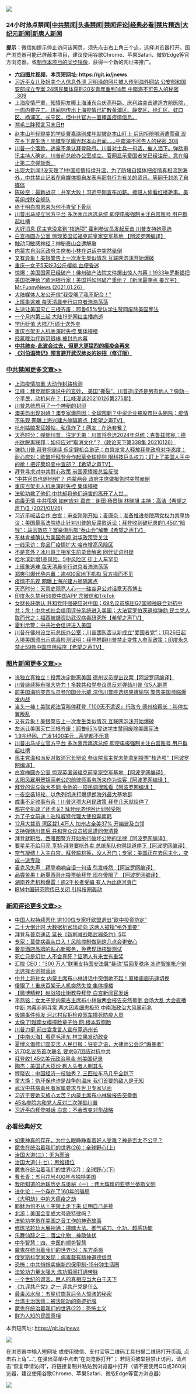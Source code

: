 ![](https://raw.githubusercontent.com/fqnews/bnews/master/64photo/fqnews-qr.jpg)

<div id="tt">
<h3>24小时热点禁闻|<a href="#%E4%B8%AD%E5%85%B1%E7%A6%81%E9%97%BB%E6%9B%B4%E5%A4%9A%E6%96%87%E7%AB%A0">中共禁闻</a>|<a href="#%E5%9B%BE%E7%89%87%E6%96%B0%E9%97%BB%E6%9B%B4%E5%A4%9A%E6%96%87%E7%AB%A0">头条禁闻</a>|<a href="#%E6%96%B0%E9%97%BB%E8%AF%84%E8%AE%BA%E6%9B%B4%E5%A4%9A%E6%96%87%E7%AB%A0">禁闻评论|<a href="#%E5%BF%85%E7%9C%8B%E7%BB%8F%E5%85%B8%E5%A5%BD%E6%96%87">经典必看|<a href="/video.md#%E7%A6%81%E7%89%87%E7%B2%BE%E9%80%89">禁片精选</a>|<a href="https://github.com/fqnews/djy/blob/master/gb/nf1351518.md#1">大纪元新闻</a>|<a href="https://github.com/fqnews/ntdtv/blob/master/gb/prog204.md#1">新唐人新闻</a></h3>
<div><b>提示：</b>微信如提示停止访问该网页，须先点击右上角三个点，选择浏览器打开。国产浏览器可能已屏蔽本项目，建议使用谷歌Chrome、苹果Safari、微软Edge等官方浏览器。或<a href="https://github.com/fqnews/bnews/blob/master/%E5%88%B6%E4%BD%9Cgit%E7%A6%81%E9%97%BB%E9%95%9C%E5%83%8F.md">制作本项目的同步镜像</a>，获得一个新的网址来推广。</div>
<ul>
<li><b><a href="http://d1.bdrive.tk/64.mp4" target="_blank">六四图片视频</a>，本页短网址: https://git.io/jnews</b></li>
<li><a href="/comments/20210127/1475539.md">习近平女儿及姐夫个人信息外泄 习明泽的照片被人传到海外网站 公安部和国安部成立专案 24网民集体获刑20岁青年重判14年 中南海不可告人的秘密_309</a></li>
<li><a href="/bannedvideo/20210126/1475136.md">上海疫情严重，知情网友曝上海浦东合庆高科路、庆利路突击建造方舱医院，一周内要完工。坊间则传出上海疫情已扩散黄浦区、静安区、徐汇区、虹口区、杨浦区、长宁区，但中共官方一直掩盖疫情信息。</a></li>
<li><a href="/cbnews/20210126/1475266.md">🈲毛三胖预言习末日❗❗</a></li>
<li><a href="/comments/20210127/1475485.md">赵本山年轻貌美的学徒曹嘉瑞刚成年就被赵本山盯上 后因拒陪喝酒遭雪藏 现在乡下谋生活！陆媒罕见曝光赵本山丑闻……中南海不可告人的秘密_308</a></li>
<li><a href="/cbnews/20210126/1475268.md">川普一个落款，透露不承认拜登政府。川普对士兵一句话，催人泪下。弹劾审讯主持人确定。川普前总统办公室成立。官网显示爱国者党已经注册，意在阻止第二次弹劾案。</a></li>
<li><a href="/bannedvideo/20210126/1475255.md">出现大新闻!!没天理了!中国疫情持续升温，为了防堵自媒体把疫情真相流到海外，中共禁止记者在自媒体擅自发表与职务行为有关的资讯，等同于封杀了自媒体</a></li>
<li><a href="/cbnews/20210126/1475334.md">陈破空：最新战况：共军大败！习近平刚宣布加薪。接班人偷看红楼艳事。美英组成联合舰队</a></li>
<li><a href="/cnnews/20210127/1475589.md">终于明白周恩来为何不肯留下骨灰</a></li>
<li><a href="/topimagenews/20210126/1475306.md">川普出马成立官方平台 多次表示再选总统 即使电报强制关注白宫账号 用户群起吐槽</a></li>
<li><a href="/cnnews/20210127/1475516.md">大好消息 民主党没拿到“核选项” 霍利参议员发起反击 川普支持她竞选</a></li>
<li><a href="/topimagenews/20210126/1475217.md">白宫椭圆办公室 惊现英国诺福克前皇家空军基地 【阿波罗网编译】</a></li>
<li><a href="/headline/20210126/1475216.md">触动习敏感神经？神秘泰山会遭解散</a></li>
<li><a href="/bannedvideo/20210127/1475443.md">内蒙古自治区政府主席布小林在讲话中突然晕倒</a></li>
<li><a href="/topimagenews/20210127/1475505.md">又有异象！美银警告上一次发生类似情况 互联网泡沫开始爆破</a></li>
<li><a href="/cbnews/20210126/1475146.md">重庆一女子5天吃3公斤樱桃 血便昏迷</a></li>
<li><a href="/bannedvideo/20210127/1475602.md">惊爆：美国国家已经破产！佛州破产法院文件爆出惊人内幕！1933年罗斯福把美国抵押给了欧洲银行家！美国将如何破产重组？【新闻最嘲点 姜光宇】Mr.FunnyNews (2021.01.26）‬</a></li>
<li><a href="/headline/20210126/1475388.md">大陆媒体人发公开信“我受够了我不配合！”</a></li>
<li><a href="/cbnews/20210127/1475529.md">上班象逃难 每天清晨步行进京者浩浩荡荡</a></li>
<li><a href="/topimagenews/20210127/1475477.md">左派让美国灭亡三根齐废：耶鲁65%受访学生赞同废除美国宪法</a></li>
<li><a href="/cbnews/20210126/1475222.md">一个月内第三起 大陆19岁网红主播病逝</a></li>
<li><a href="/cbnews/20210126/1475147.md">学历贬值 大陆7万硕士送外卖</a></li>
<li><a href="/cbnews/20210127/1475703.md">重庆百架无人机表演时失控 集体撞楼</a></li>
<li><a href="/bannedvideo/20210126/1475145.md">羟氯喹治疗新冠很棒 被封杀内幕</a></li>
<li><b><a href="/comments/20200211/1275071.md" target="_blank">中共肺炎-此波会过去，但更大更猛烈的瘟疫会再来</a></b></li>
<li><b><a href="/comments/20200207/1272816.md" target="_blank">《刘伯温碑记》预言避开武汉肺炎的妙招（修订版）</a></b></li>
</ul>
</div>

<div class="catlist">
<h3><a href="/cbnews/" target="_blank">中共禁闻</a><span><a href="/cbnews/" target="_blank" rel="nofollow">更多文章>></a></span></h3>
<ul>
<li><a href="/cbnews/20210127/1475820.md" target="_blank">上海疫情加重 大动作封路检测</a></li>
<li><a href="/cbnews/20210127/1475817.md" target="_blank">江峰：拜登就职演说中的玄妙， 美国“撕裂”，川普造成还是另有他人？弹劾一个平民，动机何在？【江峰漫谈20210126第275期】</a></li>
<li><a href="/cbnews/20210127/1475810.md" target="_blank">川普总统启用了一个神秘的封印</a></li>
<li><a href="/cbnews/20210127/1475800.md" target="_blank">澳美恐出现对峙？澳专家爆原因；全球围剿？中资企业被股市巨头剔除；疫情不乐观 网曝上海兴建方舱隔离点【希望之声TV】</a></li>
<li><a href="/cbnews/20210127/1475765.md" target="_blank">杭州姑娘发征婚帖，私信炸了！网友：在选套餐？</a></li>
<li><a href="/cbnews/20210127/1475764.md" target="_blank">天亮时分：弹劾川普，注定无果；川普将竞选2024年总统；克鲁兹修宪；德州欲脱离联邦；如何应对“取消文化”？（政论天下第338集 20210126）</a></li>
<li><a href="/cbnews/20210127/1475754.md" target="_blank">弹劾川普 拜登将继续 但定罪机会渺茫；白宫发言人释放拜登政府对华态度：耐心应对；欧盟吁拜登合作起草全球规则 限科技巨头权力；盯上了美国人手中的枪！把好莱坞变中宣部？【希望之声TV】</a></li>
<li><a href="/cbnews/20210127/1475705.md" target="_blank">拜登寻求对中共耐心政策 前国家情报总监反驳</a></li>
<li><a href="/cbnews/20210127/1475704.md" target="_blank">“中共官员也随地倒”？ 内蒙两会 政府主席做报告时突然晕倒</a></li>
<li><a href="/cbnews/20210127/1475703.md" target="_blank">重庆百架无人机表演时失控 集体撞楼</a></li>
<li><a href="/cbnews/20210127/1475649.md" target="_blank">法轮功救了他们 中共却将他们迫害的离开了人世&#8230;</a></li>
<li><a href="/cbnews/20210127/1475625.md" target="_blank">病毒无情  中共甩锅  如何应对   嘉宾：谢田 杨景瑞 林晓旭 主持：高洁【希望之声TV】(2021/01/26)</a></li>
<li><a href="/cbnews/20210127/1475594.md" target="_blank">习近平喊话合作 白宫：审查刚刚开始；麦康奈：准备推进参院两党权力共享协议；美国最高法院终止针对川普的反腐败诉讼；拜登收到破纪录的1.45亿“暗钱&#8221;；马云效应？富豪俱乐部“泰山会”解散【希望之声TV】</a></li>
<li><a href="/cbnews/20210127/1475557.md" target="_blank">布林肯被确认为美国务卿 对华政策受关注</a></li>
<li><a href="/cbnews/20210127/1475549.md" target="_blank">一线采访：食品厂疫情扩大 哈市增高风险区</a></li>
<li><a href="/cbnews/20210127/1475531.md" target="_blank">不是意外？冰川哥王相军生前录音解密 同伴证词可疑</a></li>
<li><a href="/cbnews/20210127/1475530.md" target="_blank">哈尔滨新增1高风险、5中风险区 街上人车罕见</a></li>
<li><a href="/cbnews/20210127/1475529.md" target="_blank">上班象逃难 每天清晨步行进京者浩浩荡荡</a></li>
<li><a href="/cbnews/20210127/1475528.md" target="_blank">郑爽引爆代孕内幕：逾400家地下机构 官方视而不见</a></li>
<li><a href="/cbnews/20210127/1475527.md" target="_blank">疫情不乐观 网曝上海兴建方舱隔离点</a></li>
<li><a href="/cbnews/20210127/1475511.md" target="_blank">天亮时分：天意史观亮人心——硅谷尹公对话章天亮博士</a></li>
<li><a href="/cbnews/20210127/1475459.md" target="_blank">印度永久禁用59款中国APP 含微信和TikTok</a></li>
<li><a href="/cbnews/20210127/1475440.md" target="_blank">女财长获确认  共和党吁强硬应对中国；69名议员施压G7国领袖联合对抗中共；危！中共式社会信用评分系统进入美国；大法官罗伯茨退缩弹劾  民主党人取而代之；福西被爆资助武汉病毒研究所【希望之声TV】</a></li>
<li><a href="/cbnews/20210126/1475398.md" target="_blank">霍利示警：中共社会信评进入美国</a></li>
<li><a href="/cbnews/20210126/1475348.md" target="_blank">川普在佛州设立前总统办公室；川普团队否认新成立“爱国者党”；1月26日起 入境美国须出示病毒检测证明；拜登推翻川普禁止变性人参军政策；印度永久禁止59款中国应用程序【希望之声TV】</a></li>

</ul>
</div>
<div class="catlist">
<h3><a href="/topimagenews/" target="_blank">图片新闻</a><span><a href="/topimagenews/" target="_blank" rel="nofollow">更多文章>></a></span></h3>
<ul>
<li><a href="/topimagenews/20210127/1475753.md" target="_blank">说独立真独立！投票决定脱离美国 德州议员提出议案【阿波罗网编译】</a></li>
<li><a href="/topimagenews/20210127/1475702.md" target="_blank">川普继续拥有强大势力！多数共和党参议员反对弹劾川普 仅5人跑票</a></li>
<li><a href="/topimagenews/20210127/1475681.md" target="_blank">前美国海豹突击队员参加国会示威 深信川普胜选结果遭偷窃 警告美国濒临爆发内战</a></li>
<li><a href="/topimagenews/20210127/1475648.md" target="_blank">当头一棒！美联邦法官叫停拜登「100天不遣返」行政令 德州检察长：叫停左翼叛乱</a></li>
<li><a href="/topimagenews/20210127/1475505.md" target="_blank">又有异象！美银警告上一次发生类似情况 互联网泡沫开始爆破</a></li>
<li><a href="/topimagenews/20210127/1475477.md" target="_blank">左派让美国灭亡三根齐废：耶鲁65%受访学生赞同废除美国宪法</a></li>
<li><a href="/topimagenews/20210127/1475461.md" target="_blank">1.9兆纾困、广发1400美元…两党都不乐意</a></li>
<li><a href="/topimagenews/20210126/1475306.md" target="_blank">川普出马成立官方平台 多次表示再选总统 即使电报强制关注白宫账号 用户群起吐槽</a></li>
<li><a href="/topimagenews/20210126/1475304.md" target="_blank">民主党温和派反对取消冗长辩论 参议院民主党未能拿到投票“核选项”【阿波罗网编译】</a></li>
<li><a href="/topimagenews/20210126/1475217.md" target="_blank">白宫椭圆办公室 惊现英国诺福克前皇家空军基地 【阿波罗网编译】</a></li>
<li><a href="/topimagenews/20210126/1475126.md" target="_blank">太阳风雇用贺锦丽老公的前律师事务所来作为说客【阿波罗网编译 】</a></li>
<li><a href="/topimagenews/20210126/1475041.md" target="_blank">拜登的说与做大不同 令他的一项民调很难看【阿波罗网编译 】</a></li>
<li><a href="/topimagenews/20210126/1474962.md" target="_blank">一夜空袭18轮，以色列彻底打爆伊朗海外最大基地群</a></li>
<li><a href="/topimagenews/20210126/1474941.md" target="_blank">成事不足败事有余！川普这项大利民政策 拜登几天就给停了</a></li>
<li><a href="/topimagenews/20210126/1474826.md" target="_blank">都完全执政了还卡关? 拜登经济纾困计划频受阻</a></li>
<li><a href="/topimagenews/20210126/1474794.md" target="_blank">为了子女前途！驻科威特代理大使投奔南韩</a></li>
<li><a href="/topimagenews/20210126/1474792.md" target="_blank">12月大裁员 湾区裁1.4万人 加州占全美37% 开始波及白领</a></li>
<li><a href="/topimagenews/20210126/1474777.md" target="_blank">支持弹劾川普后 共和党众议员钱尼遭同僚清算</a></li>
<li><a href="/topimagenews/20210125/1474669.md" target="_blank">拜登就职后，西雅图警方开始执行破坏公物的法律【阿波罗网编译】</a></li>
<li><a href="/topimagenews/20210125/1474644.md" target="_blank">要星星不给月亮 亨特·拜登要吃外卖 总统车队也得绕道停下【阿波罗网编译】</a></li>
<li><a href="/topimagenews/20210125/1474604.md" target="_blank">空气凝结！入主白宫，拜登尴尬等，没人开门；专家：美国正在去民主化，变成一派专政</a></li>
<li><a href="/topimagenews/20210125/1474417.md" target="_blank">麦克风失声：拜登喃喃自语一句话 引发哗然 【阿波罗网编译】</a></li>
<li><a href="/topimagenews/20210125/1474385.md" target="_blank">品尝苦果！新墨西哥州投票给拜登 现在傻眼了 【阿波罗网编译】</a></li>
<li><a href="/topimagenews/20210125/1474206.md" target="_blank">湖南养老机构爆雷！逾2千长者受骗 有人为此跳河身亡</a></li>
<li><a href="/topimagenews/20210125/1474157.md" target="_blank">IBM中国研究院传已关闭 引科技圈轰动</a></li>

</ul>
</div>
<div class="catlist">
<h3><a href="/comments/" target="_blank">新闻评论</a><span><a href="/comments/" target="_blank" rel="nofollow">更多文章>></a></span></h3>
<ul>
<li><a href="/comments/20210127/1475826.md" target="_blank">中国人权持续恶化 逾100位专家吁欧盟退出”欧中投资协定”</a></li>
<li><a href="/comments/20210127/1475821.md" target="_blank">二十大倒计时 大数据析官场动向 这两人被指“格外重要”</a></li>
<li><a href="/comments/20210127/1475794.md" target="_blank">拜登与普京通话 延长《新削减战略武器条约》5年</a></li>
<li><a href="/comments/20210127/1475793.md" target="_blank">专家：莫使病毒从口入！风险控制做到这几点会更安心</a></li>
<li><a href="/comments/20210127/1475782.md" target="_blank">奢华酒店品牌的贴心新服务，免费现场核酸测试</a></li>
<li><a href="/comments/20210127/1475781.md" target="_blank">死亡只是幻觉 人不会真死？证明人有来世有重奖</a></li>
<li><a href="/comments/20210127/1475768.md" target="_blank">汇控 CEO：“300 万人”联署支持国安法冀“暴动”后回复秩序 冻许智峯帐户别无选择否则损营运</a></li>
<li><a href="/comments/20210127/1475767.md" target="_blank">中共上将孙女 内蒙主席布小林讲话中突倒地不起！直播画面迅速切换</a></li>
<li><a href="/comments/20210127/1475766.md" target="_blank">傻眼了！重庆百架无人机突然失控 集体撞楼</a></li>
<li><a href="/comments/20210127/1475757.md" target="_blank">【微博精粹】赵战狼出街教导拜登 白宫新闻官发话</a></li>
<li><a href="/comments/20210127/1475746.md" target="_blank">李燕铭：女太子党内蒙古主席布小林做两会报告突然晕倒 会场大乱 大会直播中断 内幕非同寻常 两大因素细思极恐 中南海政治大风暴前兆</a></li>
<li><a href="/comments/20210127/1475745.md" target="_blank">极端事件频发 河北村民拒检疫驾车撞死防疫人员</a></li>
<li><a href="/comments/20210127/1475744.md" target="_blank">太像了!越南女模撞脸章子怡 网:根本双胞胎</a></li>
<li><a href="/comments/20210127/1475736.md" target="_blank">川普力挺 前白宫发言人宣布竞选州长</a></li>
<li><a href="/comments/20210127/1475711.md" target="_blank">【中南火海】看穿毛泽东 林立果发动政变</a></li>
<li><a href="/comments/20210127/1475693.md" target="_blank">夏博义倡修订国安法 人民日报：狂妄之语，大律师公会沦“煽暴者”</a></li>
<li><a href="/comments/20210127/1475692.md" target="_blank">近70名议员首次联名 要求G7团结对抗中共</a></li>
<li><a href="/comments/20210127/1475691.md" target="_blank">拜登收1.45亿美元政治黑金 创美国纪录</a></li>
<li><a href="/comments/20210127/1475686.md" target="_blank">陶杰：美国式大揽炒 剃人头者人剃其头</a></li>
<li><a href="/comments/20210127/1475685.md" target="_blank">程晓农：中国经济一枝独秀？ 三匹拉车马几乎全趴下</a></li>
<li><a href="/comments/20210127/1475684.md" target="_blank">童大焕：伪环保也许是战争的温床 我们首要的敌人是无知</a></li>
<li><a href="/comments/20210127/1475665.md" target="_blank">武汉中共病毒死者家属要求与世卫专家见面</a></li>
<li><a href="/comments/20210127/1475664.md" target="_blank">习近平要她灭族心太苦？内蒙主席布小林做报告突晕倒</a></li>
<li><a href="/comments/20210127/1475663.md" target="_blank">45名参院共和党人反对二次弹劾川普</a></li>
<li><a href="/comments/20210127/1475642.md" target="_blank">习近平向拜登喊话 白宫：不会改变对华战略</a></li>

</ul>
</div>

<div class="catlist">
<h3>必看经典好文</h3>
<ul>
<li><a href="/comments/20200623/1346844.md" target="_blank">如果神真的存在，为什么眼睁睁看着好人受难？神是否太不公平？</a></li>
<li><a href="/comments/20181210/1044798.md" target="_blank">魔鬼在统治着我们的世界(26)：全球野心(上)</a></li>
<li><a href="/cbnews/20180309/912114.md" target="_blank">治国大道(三)：无为而治</a></li>
<li><a href="/comments/20201110/1428674.md" target="_blank">治国大道(十七)：思维错位</a></li>
<li><a href="/comments/20181224/1052333.md" target="_blank">魔鬼在统治着我们的世界(27)：全球野心(下)</a></li>
<li><a href="/comments/20200713/1359796.md" target="_blank">曹长青：五月花号400年与独特美国</a></li>
<li><a href="/tculture/xiulian/20170611/772817.md" target="_blank">我所知道的地球历史与奥秘（一）: 伟大辉煌的亚特兰蒂斯文明</a></li>
<li><a href="/comments/20200907/1392278.md" target="_blank">进化论：一个存在了160年的骗局</a></li>
<li><a href="/comments/20200203/1269785.md" target="_blank">《大明劫》中的大瘟疫之劫</a></li>
<li><a href="/ccpdope/20190803/1168965.md" target="_blank">耶稣为何不从十字架上走下来 证明自己是神</a></li>
<li><a href="/comments/20200712/1359488.md" target="_blank">北游：美国会变成大号底特律吗？</a></li>
<li><a href="/comments/20200511/1326751.md" target="_blank">法轮功学员在美国之音工作的神奇故事</a></li>
<li><a href="/comments/20191203/1234383.md" target="_blank">修炼法轮功大展神通：摄魂大法、御气成刀、化功、超感功能</a></li>
<li><a href="/tculture/20190101/1056889.md" target="_blank">乐舞仙踪之三：落尘化物　神隐仙伏</a></li>
<li><a href="/comments/20200605/783247.md" target="_blank">中华智慧：四、中医的顺势智慧</a></li>
<li><a href="/topimagenews/20180524/946967.md" target="_blank">魔鬼在统治着我们的世界(5)：东方杀戮</a></li>
<li><a href="/cbnews/20200823/1384378.md" target="_blank">俄罗斯科学家发现：病毒载有精神道德信息</a></li>
<li><a href="/baitai/20200711/1359005.md" target="_blank">恐怖：中共悄悄实施新的保甲制-15分钟生活圈</a></li>
<li><a href="/cbnews/20200816/1381005.md" target="_blank">法轮功力量太强大 炼功瞬间打通带脉</a></li>
<li><a href="/comments/20200621/1348067.md" target="_blank">一个世纪的谎言，巨人的真相应当大白于天下</a></li>
<li><a href="/bookonline/20131116/201056.md" target="_blank">《九评共产党》之一 评共产党是什么</a></li>
<li><a href="/cbnews/20201005/1408304.md" target="_blank">最毒风水局：五星红旗背后令人惊骇的秘密</a></li>
<li><a href="/comments/20200801/1373219.md" target="_blank">台湾主治医师：被法轮功的奇迹折服</a></li>
<li><a href="/comments/20180804/981524.md" target="_blank">魔鬼在统治着我们的世界(22)：恐怖主义</a></li>
<li><a href="/comments/20200926/1403589.md" target="_blank">鲜为人知的民国真相</a></li>

</ul>
</div>

本页短网址: https://git.io/jnews

![](https://raw.githubusercontent.com/fqnews/bnews/master/64photo/fqnews-qr.jpg)

在浏览器中输入短网址 或使用微信、支付宝等二维码工具扫描二维码打开页面, 点击右上角"...", 在弹出菜单中点击“在浏览器打开”； 若网页被举报禁止访问，请点击“恢复申请访问”，将链接复制并粘贴到浏览器中打开（请不要使用QQ或360浏览器，建议使用谷歌Chrome、苹果Safari、微软Edge等官方浏览器）

![](https://raw.githubusercontent.com/fqnews/bnews/master/64photo/wx.jpg)